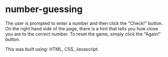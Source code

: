# number-guessing

The user is prompted to enter a number and then click the "Check!" button. 
On the right hand side of the page, there is a hint that tells you how close you are to the correct number. 
To reset the game, simply click the "Again!" button.

This was built using: HTML, CSS, Javascript.
